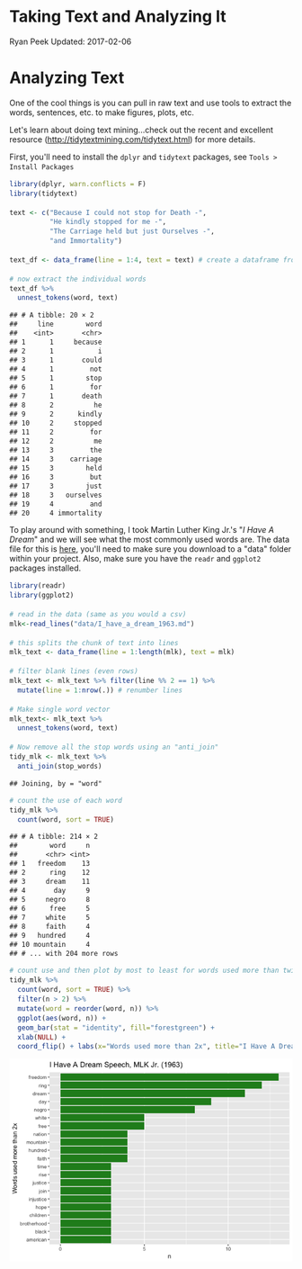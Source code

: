 Taking Text and Analyzing It
================
Ryan Peek
Updated: 2017-02-06

Analyzing Text
==============

One of the cool things is you can pull in raw text and use tools to extract the words, sentences, etc. to make figures, plots, etc.

Let's learn about doing text mining...check out the recent and excellent resource (<http://tidytextmining.com/tidytext.html>) for more details.

First, you'll need to install the `dplyr` and `tidytext` packages, see `Tools > Install Packages`

``` r
library(dplyr, warn.conflicts = F)
library(tidytext)

text <- c("Because I could not stop for Death -",
          "He kindly stopped for me -",
          "The Carriage held but just Ourselves -",
          "and Immortality")

text_df <- data_frame(line = 1:4, text = text) # create a dataframe from text

# now extract the individual words
text_df %>%
  unnest_tokens(word, text)
```

    ## # A tibble: 20 × 2
    ##     line        word
    ##    <int>       <chr>
    ## 1      1     because
    ## 2      1           i
    ## 3      1       could
    ## 4      1         not
    ## 5      1        stop
    ## 6      1         for
    ## 7      1       death
    ## 8      2          he
    ## 9      2      kindly
    ## 10     2     stopped
    ## 11     2         for
    ## 12     2          me
    ## 13     3         the
    ## 14     3    carriage
    ## 15     3        held
    ## 16     3         but
    ## 17     3        just
    ## 18     3   ourselves
    ## 19     4         and
    ## 20     4 immortality

To play around with something, I took Martin Luther King Jr.'s "*I Have A Dream*" and we will see what the most commonly used words are. The data file for this is [here](https://raw.githubusercontent.com/gge-ucd/wRangling_Seminar/master/data/I_have_a_dream_1963.md), you'll need to make sure you download to a "data" folder within your project. Also, make sure you have the `readr` and `ggplot2` packages installed.

``` r
library(readr)
library(ggplot2)

# read in the data (same as you would a csv)
mlk<-read_lines("data/I_have_a_dream_1963.md")

# this splits the chunk of text into lines
mlk_text <- data_frame(line = 1:length(mlk), text = mlk)

# filter blank lines (even rows)
mlk_text <- mlk_text %>% filter(line %% 2 == 1) %>% 
  mutate(line = 1:nrow(.)) # renumber lines

# Make single word vector
mlk_text<- mlk_text %>%
  unnest_tokens(word, text)

# Now remove all the stop words using an "anti_join"
tidy_mlk <- mlk_text %>%
  anti_join(stop_words)
```

    ## Joining, by = "word"

``` r
# count the use of each word
tidy_mlk %>%
  count(word, sort = TRUE) 
```

    ## # A tibble: 214 × 2
    ##        word     n
    ##       <chr> <int>
    ## 1   freedom    13
    ## 2      ring    12
    ## 3     dream    11
    ## 4       day     9
    ## 5     negro     8
    ## 6      free     5
    ## 7     white     5
    ## 8     faith     4
    ## 9   hundred     4
    ## 10 mountain     4
    ## # ... with 204 more rows

``` r
# count use and then plot by most to least for words used more than twice in the speech
tidy_mlk %>%
  count(word, sort = TRUE) %>%
  filter(n > 2) %>%
  mutate(word = reorder(word, n)) %>%
  ggplot(aes(word, n)) +
  geom_bar(stat = "identity", fill="forestgreen") +
  xlab(NULL) +
  coord_flip() + labs(x="Words used more than 2x", title="I Have A Dream Speech, MLK Jr. (1963)")
```

![](mlk_text_mining_files/figure-markdown_github/mlk-1.png)
